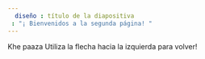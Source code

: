 ```yaml
---
  diseño : título de la diapositiva
 : "¡ Bienvenidos a la segunda página! "
---
```

Khe paaza
Utiliza la flecha hacia la izquierda para volver!

